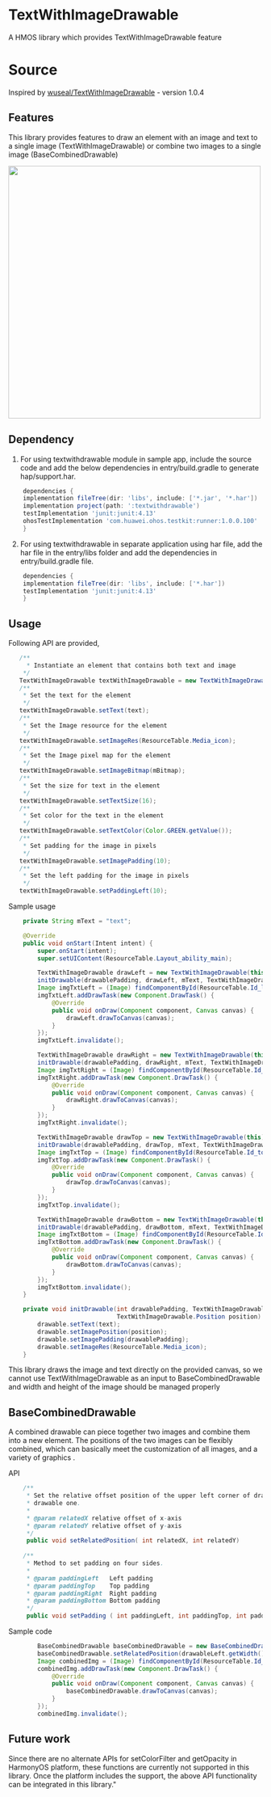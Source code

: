 # TextWithImageDrawable

A HMOS library which provides TextWithImageDrawable feature

# Source
Inspired by [wuseal/TextWithImageDrawable](https://github.com/wuseal/TextWithImageDrawable) - version 1.0.4

## Features
This library provides features to draw an element with an image and text to a single image (TextWithImageDrawable) or combine two images to a single image (BaseCombinedDrawable)

<img src="Screenshot/Screenshot(3).png" width="500">

## Dependency
1. For using textwithdrawable module in sample app, include the source code and add the below dependencies in entry/build.gradle to generate hap/support.har.
```groovy
    dependencies {
    implementation fileTree(dir: 'libs', include: ['*.jar', '*.har'])
    implementation project(path: ':textwithdrawable')
    testImplementation 'junit:junit:4.13'
    ohosTestImplementation 'com.huawei.ohos.testkit:runner:1.0.0.100'
    }
```
2. For using textwithdrawable in separate application using har file, add the har file in the entry/libs folder and add the dependencies in entry/build.gradle file.
```groovy
    dependencies {
    implementation fileTree(dir: 'libs', include: ['*.har'])
    testImplementation 'junit:junit:4.13'
    }
```
## Usage

Following API are provided,

```java
   /**
     * Instantiate an element that contains both text and image 
    */ 
   TextWithImageDrawable textWithImageDrawable = new TextWithImageDrawable(this);
   /**              
    * Set the text for the element
	*/ 
   textWithImageDrawable.setText(text);
   /**              
	* Set the Image resource for the element
	*/ 
   textWithImageDrawable.setImageRes(ResourceTable.Media_icon);
   /**
    * Set the Image pixel map for the element
    */
   textWithImageDrawable.setImageBitmap(mBitmap);
   /**
    * Set the size for text in the element
    */
   textWithImageDrawable.setTextSize(16);
   /**
    * Set color for the text in the element
    */
   textWithImageDrawable.setTextColor(Color.GREEN.getValue());
   /**
    * Set padding for the image in pixels
    */
   textWithImageDrawable.setImagePadding(10);
   /**
    * Set the left padding for the image in pixels
    */
   textWithImageDrawable.setPaddingLeft(10);

```	

Sample usage

```java
    private String mText = "text";

    @Override
    public void onStart(Intent intent) {
        super.onStart(intent);
        super.setUIContent(ResourceTable.Layout_ability_main);

	    TextWithImageDrawable drawLeft = new TextWithImageDrawable(this);
        initDrawable(drawablePadding, drawLeft, mText, TextWithImageDrawable.Position.LEFT);
        Image imgTxtLeft = (Image) findComponentById(ResourceTable.Id_leftImage);
        imgTxtLeft.addDrawTask(new Component.DrawTask() {
            @Override
            public void onDraw(Component component, Canvas canvas) {
                drawLeft.drawToCanvas(canvas);
            }
        });
        imgTxtLeft.invalidate();

        TextWithImageDrawable drawRight = new TextWithImageDrawable(this);
        initDrawable(drawablePadding, drawRight, mText, TextWithImageDrawable.Position.RIGHT);
        Image imgTxtRight = (Image) findComponentById(ResourceTable.Id_rightImage);
        imgTxtRight.addDrawTask(new Component.DrawTask() {
            @Override
            public void onDraw(Component component, Canvas canvas) {
                drawRight.drawToCanvas(canvas);
            }
        });
        imgTxtRight.invalidate();

        TextWithImageDrawable drawTop = new TextWithImageDrawable(this);
        initDrawable(drawablePadding, drawTop, mText, TextWithImageDrawable.Position.TOP);
        Image imgTxtTop = (Image) findComponentById(ResourceTable.Id_topImage);
        imgTxtTop.addDrawTask(new Component.DrawTask() {
            @Override
            public void onDraw(Component component, Canvas canvas) {
                drawTop.drawToCanvas(canvas);
            }
        });
        imgTxtTop.invalidate();

        TextWithImageDrawable drawBottom = new TextWithImageDrawable(this);
        initDrawable(drawablePadding, drawBottom, mText, TextWithImageDrawable.Position.BOTTOM);
        Image imgTxtBottom = (Image) findComponentById(ResourceTable.Id_bottomImage);
        imgTxtBottom.addDrawTask(new Component.DrawTask() {
            @Override
            public void onDraw(Component component, Canvas canvas) {
                drawBottom.drawToCanvas(canvas);
            }
        });
        imgTxtBottom.invalidate();
    }

    private void initDrawable(int drawablePadding, TextWithImageDrawable drawable, String text,
                              TextWithImageDrawable.Position position) {
        drawable.setText(text);
        drawable.setImagePosition(position);
        drawable.setImagePadding(drawablePadding);
        drawable.setImageRes(ResourceTable.Media_icon);
    }
```
This library draws the image and text directly on the provided canvas, so we cannot use TextWithImageDrawable as an input to BaseCombinedDrawable and width and height of the image should be managed properly

## BaseCombinedDrawable

A combined drawable can piece together two images and combine them into a new element.
The positions of the two images can be flexibly combined, which can basically meet the customization of all images, and a variety of graphics .

API

```java
    /**
     * Set the relative offset position of the upper left corner of drawable two relative to the upper left corner of
     * drawable one.
     *
     * @param relatedX relative offset of x-axis
     * @param relatedY relative offset of y-axis
     */
	 public void setRelatedPosition( int relatedX, int relatedY)     
      
    /**
     * Method to set padding on four sides.
     *
     * @param paddingLeft   Left padding
     * @param paddingTop    Top padding
     * @param paddingRight  Right padding
     * @param paddingBottom Bottom padding
     */
	 public void setPadding ( int paddingLeft, int paddingTop, int paddingRight, int paddingBottom)
```

Sample code

```java
	    BaseCombinedDrawable baseCombinedDrawable = new BaseCombinedDrawable(drawableLeft, drawableRight);
        baseCombinedDrawable.setRelatedPosition(drawableLeft.getWidth() + drawablePadding, 0);
        Image combinedImg = (Image) findComponentById(ResourceTable.Id_combinedImage);
        combinedImg.addDrawTask(new Component.DrawTask() {
            @Override
            public void onDraw(Component component, Canvas canvas) {
                baseCombinedDrawable.drawToCanvas(canvas);
            }
        });
        combinedImg.invalidate();
```

## Future work

 Since there are no alternate APIs for setColorFilter and getOpacity in HarmonyOS platform, these functions are currently not supported in this library. Once the platform includes the support, the above API functionality can be integrated in this library."